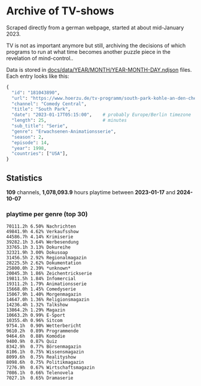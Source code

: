 # Archive of TV-shows

Scraped directly from a german webpage, started at about mid-January 2023.

TV is not as important anymore but still, archiving the decisions of which programs to run at what time
becomes another puzzle piece in the revelation of mind-control.. 

Data is stored in [docs/data/YEAR/MONTH/YEAR-MONTH-DAY.ndjson](docs/data/) files. 
Each entry looks like this:

```python
{
  "id": "181043890", 
  "url": "https://www.hoerzu.de/tv-programm/south-park-kohle-an-den-chefkoch/bid_181043890/", 
  "channel": "Comedy Central", 
  "title": "South Park", 
  "date": "2023-01-17T05:15:00",    # probably Europe/Berlin timezone 
  "length": 25,                     # minutes 
  "sub_title": "Serie", 
  "genre": "Erwachsenen-Animationsserie", 
  "season": 2, 
  "episode": 14, 
  "year": 1998, 
  "countries": ["USA"],
}
```

## Statistics

**109** channels, **1,078,093.9** hours playtime between **2023-01-17** and **2024-10-07**


### playtime per genre (top 30)

    70111.2h 6.50% Nachrichten
    49841.9h 4.62% Verkaufsshow
    44586.7h 4.14% Krimiserie
    39282.1h 3.64% Werbesendung
    33765.1h 3.13% Dokureihe
    32321.9h 3.00% Dokusoap
    31456.5h 2.92% Regionalmagazin
    28225.5h 2.62% Dokumentation
    25800.0h 2.39% *unknown*
    20045.3h 1.86% Zeichentrickserie
    19811.5h 1.84% Infomercial
    19311.2h 1.79% Animationsserie
    15668.0h 1.45% Comedyserie
    15067.9h 1.40% Morgenmagazin
    14647.0h 1.36% Religionsmagazin
    14236.4h 1.32% Talkshow
    13864.2h 1.29% Magazin
    10663.2h 0.99% E-Sport
    10355.4h 0.96% Sitcom
    9754.1h  0.90% Wetterbericht
    9610.2h  0.89% Programmende
    9464.6h  0.88% Komödie
    9400.9h  0.87% Quiz
    8342.9h  0.77% Börsenmagazin
    8106.1h  0.75% Wissensmagazin
    8099.6h  0.75% Realityshow
    8098.6h  0.75% Politikmagazin
    7276.9h  0.67% Wirtschaftsmagazin
    7086.1h  0.66% Telenovela
    7027.1h  0.65% Dramaserie
